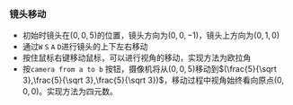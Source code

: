 ### 镜头移动



* 初始时镜头在$(0,0,5)$的位置，镜头方向为$(0,0,-1)$，镜头上方向为$(0,1,0)$
* 通过`W` `S` `A` `D`进行镜头的上下左右移动
* 按住鼠标右键移动鼠标，可以进行视角的移动，实现方法为欧拉角
* 按`camera from a to b` 按钮，摄像机将从$(0,0,5)$移动到$(\frac{5}{\sqrt 3},\frac{5}{\sqrt 3},\frac{5}{\sqrt 3})$，移动过程中视角始终看向原点$(0,0,0)$。实现方法为四元数。


